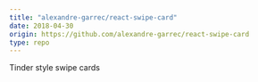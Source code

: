 ```yaml
---
title: "alexandre-garrec/react-swipe-card"
date: 2018-04-30
origin: https://github.com/alexandre-garrec/react-swipe-card
type: repo
---
```


Tinder style swipe cards